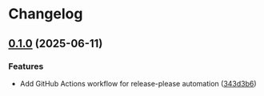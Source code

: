 # Changelog

## [0.1.0](https://github.com/ChristopheCVB/strapi-plugin-qr-code/compare/0.0.1...v0.1.0) (2025-06-11)


### Features

* Add GitHub Actions workflow for release-please automation ([343d3b6](https://github.com/ChristopheCVB/strapi-plugin-qr-code/commit/343d3b6977572f83edb429cbb4967570c3ae13bd))
